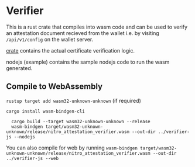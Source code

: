 # Verifier

This is a rust crate that compiles into wasm code and can be used to verify an attestation document recieved from the wallet i.e. by visiting `/api/v1/config` on the wallet server.

[crate](https://github.com/AlwaysHungrie/constella/verifier/crate) contains the actual certificate verification logic.

nodejs (example) contains the sample nodejs code to run the wasm generated.

## Compile to WebAssembly

`rustup target add wasm32-unknown-unknown` (if required)

`cargo install wasm-bindgen-cli`

```
  cargo build --target wasm32-unknown-unknown --release
  wasm-bindgen target/wasm32-unknown-unknown/release/nitro_attestation_verifier.wasm --out-dir ../verifier-js --nodejs
```

You can also compile for web by running `wasm-bindgen target/wasm32-unknown-unknown/release/nitro_attestation_verifier.wasm --out-dir ../verifier-js --web`

